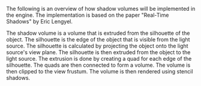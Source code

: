 The following is an overview of how shadow volumes will be implemented in the engine. The implementation is based on the paper "Real-Time Shadows" by Eric Lengyel.

The shadow volume is a volume that is extruded from the silhouette of the object. The silhouette is the edge of the object that is visible from the light source. The silhouette is calculated by projecting the object onto the light source's view plane. The silhouette is then extruded from the object to the light source. The extrusion is done by creating a quad for each edge of the silhouette. The quads are then connected to form a volume. The volume is then clipped to the view frustum. The volume is then rendered using stencil shadows.

